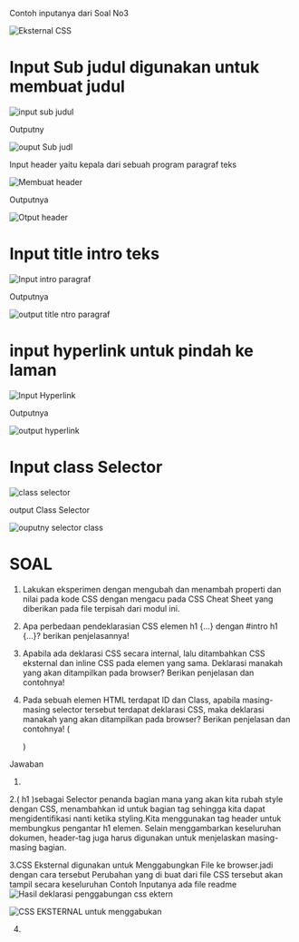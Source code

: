 Contoh inputanya dari Soal No3

![Eksternal CSS](https://user-images.githubusercontent.com/56244106/113673567-5bfd4680-96e3-11eb-8c90-01b0bbffed8f.PNG)

# Input Sub judul digunakan untuk membuat judul 
![input sub judul](https://user-images.githubusercontent.com/56244106/113657445-28f98980-96c8-11eb-9dc3-e3733d5a327f.PNG)
 
Outputny

![ouput Sub judl](https://user-images.githubusercontent.com/56244106/113657476-39116900-96c8-11eb-85dd-1953f5b619e8.PNG)

Input header yaitu kepala dari sebuah program paragraf teks

![Membuat header](https://user-images.githubusercontent.com/56244106/113657521-52b2b080-96c8-11eb-9f7e-f3d2b85068e1.PNG)

Outputnya

![Otput header](https://user-images.githubusercontent.com/56244106/113657592-783fba00-96c8-11eb-9896-d52481678613.PNG)

# Input title intro teks

![Input intro paragraf](https://user-images.githubusercontent.com/56244106/113657725-b9d06500-96c8-11eb-933a-27d98e6b1e64.PNG)

Outputnya

![output  title ntro paragraf](https://user-images.githubusercontent.com/56244106/113657770-da98ba80-96c8-11eb-8a25-622debf75064.PNG)

# input hyperlink untuk pindah ke laman 

![Input Hyperlink](https://user-images.githubusercontent.com/56244106/113657892-20558300-96c9-11eb-97ee-844376961d97.PNG)

Outputnya

![output hyperlink](https://user-images.githubusercontent.com/56244106/113658026-6f9bb380-96c9-11eb-9951-e5039e501c8e.PNG)

# Input class Selector

![class selector](https://user-images.githubusercontent.com/56244106/113658672-a7efc180-96ca-11eb-8b9c-e7d8246cd66f.PNG)



output Class Selector

![ouputny selector class](https://user-images.githubusercontent.com/56244106/113658714-bc33be80-96ca-11eb-9e82-fd1406997952.PNG)


# SOAL

1. Lakukan eksperimen dengan mengubah dan menambah properti dan nilai pada kode CSS
dengan mengacu pada CSS Cheat Sheet yang diberikan pada file terpisah dari modul ini.

2. Apa perbedaan pendeklarasian CSS elemen h1 {...} dengan #intro h1 {...}? berikan
penjelasannya!

3. Apabila ada deklarasi CSS secara internal, lalu ditambahkan CSS eksternal dan inline CSS pada
elemen yang sama. Deklarasi manakah yang akan ditampilkan pada browser? Berikan
penjelasan dan contohnya!

4. Pada sebuah elemen HTML terdapat ID dan Class, apabila masing-masing selector tersebut
terdapat deklarasi CSS, maka deklarasi manakah yang akan ditampilkan pada browser?
Berikan penjelasan dan contohnya! ( <p id="paragraf-1" class="text-paragraf"> )

Jawaban

1.


2.( h1 )sebagai Selector penanda bagian mana yang akan kita rubah style dengan CSS, menambahkan id untuk bagian tag 
sehingga kita dapat mengidentifikasi nanti ketika styling.Kita menggunakan tag header untuk membungkus pengantar h1 elemen.
Selain menggambarkan keseluruhan dokumen, header-tag juga harus digunakan untuk menjelaskan masing-masing bagian. 

3.CSS Eksternal digunakan untuk Menggabungkan File ke browser.jadi dengan cara tersebut Perubahan yang di buat dari file CSS tersebut 
akan tampil secara keseluruhan
Contoh Inputanya ada file readme
![Hasil deklarasi penggabungan css ektern](https://user-images.githubusercontent.com/56244106/113698379-9cb68900-96fe-11eb-8840-51a3dfcef4c1.PNG)


![CSS EKSTERNAL untuk menggabukan](https://user-images.githubusercontent.com/56244106/113698420-a63ff100-96fe-11eb-9fbc-ff6dc5dfd5d7.PNG)



4.




